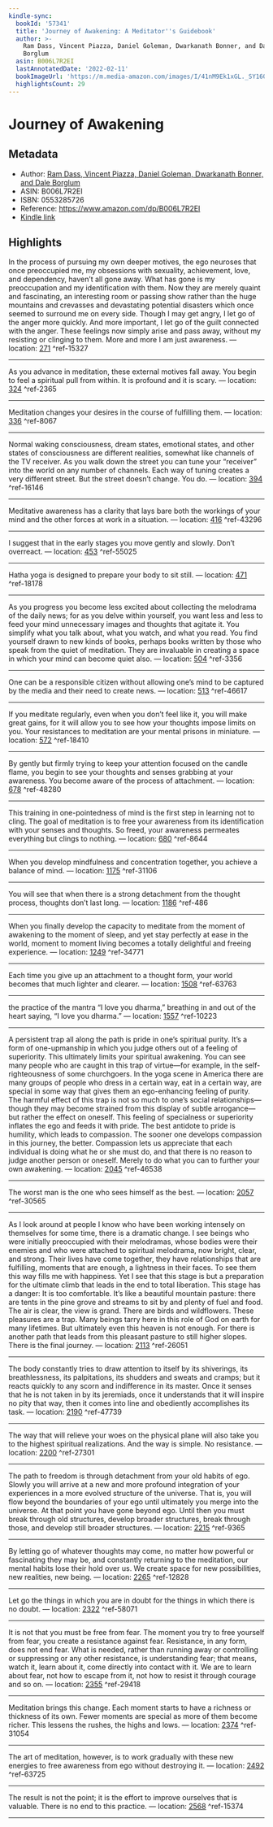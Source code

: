 ```yaml
---
kindle-sync:
  bookId: '57341'
  title: 'Journey of Awakening: A Meditator''s Guidebook'
  author: >-
    Ram Dass, Vincent Piazza, Daniel Goleman, Dwarkanath Bonner, and Dale
    Borglum
  asin: B006L7R2EI
  lastAnnotatedDate: '2022-02-11'
  bookImageUrl: 'https://m.media-amazon.com/images/I/41nM9Ek1xGL._SY160.jpg'
  highlightsCount: 29
---
```

# Journey of Awakening
## Metadata
* Author: [Ram Dass, Vincent Piazza, Daniel Goleman, Dwarkanath Bonner, and Dale Borglum](https://www.amazon.comundefined)
* ASIN: B006L7R2EI
* ISBN: 0553285726
* Reference: https://www.amazon.com/dp/B006L7R2EI
* [Kindle link](kindle://book?action=open&asin=B006L7R2EI)

## Highlights
In the process of pursuing my own deeper motives, the ego neuroses that once preoccupied me, my obsessions with sexuality, achievement, love, and dependency, haven’t all gone away. What has gone is my preoccupation and my identification with them. Now they are merely quaint and fascinating, an interesting room or passing show rather than the huge mountains and crevasses and devastating potential disasters which once seemed to surround me on every side. Though I may get angry, I let go of the anger more quickly. And more important, I let go of the guilt connected with the anger. These feelings now simply arise and pass away, without my resisting or clinging to them. More and more I am just awareness. — location: [271](kindle://book?action=open&asin=B006L7R2EI&location=271) ^ref-15327

---
As you advance in meditation, these external motives fall away. You begin to feel a spiritual pull from within. It is profound and it is scary. — location: [324](kindle://book?action=open&asin=B006L7R2EI&location=324) ^ref-2365

---
Meditation changes your desires in the course of fulfilling them. — location: [336](kindle://book?action=open&asin=B006L7R2EI&location=336) ^ref-8067

---
Normal waking consciousness, dream states, emotional states, and other states of consciousness are different realities, somewhat like channels of the TV receiver. As you walk down the street you can tune your “receiver” into the world on any number of channels. Each way of tuning creates a very different street. But the street doesn’t change. You do. — location: [394](kindle://book?action=open&asin=B006L7R2EI&location=394) ^ref-16146

---
Meditative awareness has a clarity that lays bare both the workings of your mind and the other forces at work in a situation. — location: [416](kindle://book?action=open&asin=B006L7R2EI&location=416) ^ref-43296

---
I suggest that in the early stages you move gently and slowly. Don’t overreact. — location: [453](kindle://book?action=open&asin=B006L7R2EI&location=453) ^ref-55025

---
Hatha yoga is designed to prepare your body to sit still. — location: [471](kindle://book?action=open&asin=B006L7R2EI&location=471) ^ref-18178

---
As you progress you become less excited about collecting the melodrama of the daily news; for as you delve within yourself, you want less and less to feed your mind unnecessary images and thoughts that agitate it. You simplify what you talk about, what you watch, and what you read. You find yourself drawn to new kinds of books, perhaps books written by those who speak from the quiet of meditation. They are invaluable in creating a space in which your mind can become quiet also. — location: [504](kindle://book?action=open&asin=B006L7R2EI&location=504) ^ref-3356

---
One can be a responsible citizen without allowing one’s mind to be captured by the media and their need to create news. — location: [513](kindle://book?action=open&asin=B006L7R2EI&location=513) ^ref-46617

---
If you meditate regularly, even when you don’t feel like it, you will make great gains, for it will allow you to see how your thoughts impose limits on you. Your resistances to meditation are your mental prisons in miniature. — location: [572](kindle://book?action=open&asin=B006L7R2EI&location=572) ^ref-18410

---
By gently but firmly trying to keep your attention focused on the candle flame, you begin to see your thoughts and senses grabbing at your awareness. You become aware of the process of attachment. — location: [678](kindle://book?action=open&asin=B006L7R2EI&location=678) ^ref-48280

---
This training in one-pointedness of mind is the first step in learning not to cling. The goal of meditation is to free your awareness from its identification with your senses and thoughts. So freed, your awareness permeates everything but clings to nothing. — location: [680](kindle://book?action=open&asin=B006L7R2EI&location=680) ^ref-8644

---
When you develop mindfulness and concentration together, you achieve a balance of mind. — location: [1175](kindle://book?action=open&asin=B006L7R2EI&location=1175) ^ref-31106

---
You will see that when there is a strong detachment from the thought process, thoughts don’t last long. — location: [1186](kindle://book?action=open&asin=B006L7R2EI&location=1186) ^ref-486

---
When you finally develop the capacity to meditate from the moment of awakening to the moment of sleep, and yet stay perfectly at ease in the world, moment to moment living becomes a totally delightful and freeing experience. — location: [1249](kindle://book?action=open&asin=B006L7R2EI&location=1249) ^ref-34771

---
Each time you give up an attachment to a thought form, your world becomes that much lighter and clearer. — location: [1508](kindle://book?action=open&asin=B006L7R2EI&location=1508) ^ref-63763

---
the practice of the mantra “I love you dharma,” breathing in and out of the heart saying, “I love you dharma.” — location: [1557](kindle://book?action=open&asin=B006L7R2EI&location=1557) ^ref-10223

---
A persistent trap all along the path is pride in one’s spiritual purity. It’s a form of one-upmanship in which you judge others out of a feeling of superiority. This ultimately limits your spiritual awakening. You can see many people who are caught in this trap of virtue—for example, in the self-righteousness of some churchgoers. In the yoga scene in America there are many groups of people who dress in a certain way, eat in a certain way, are special in some way that gives them an ego-enhancing feeling of purity. The harmful effect of this trap is not so much to one’s social relationships—though they may become strained from this display of subtle arrogance—but rather the effect on oneself. This feeling of specialness or superiority inflates the ego and feeds it with pride. The best antidote to pride is humility, which leads to compassion. The sooner one develops compassion in this journey, the better. Compassion lets us appreciate that each individual is doing what he or she must do, and that there is no reason to judge another person or oneself. Merely to do what you can to further your own awakening. — location: [2045](kindle://book?action=open&asin=B006L7R2EI&location=2045) ^ref-46538

---
The worst man is the one who sees himself as the best. — location: [2057](kindle://book?action=open&asin=B006L7R2EI&location=2057) ^ref-30565

---
As I look around at people I know who have been working intensely on themselves for some time, there is a dramatic change. I see beings who were initially preoccupied with their melodramas, whose bodies were their enemies and who were attached to spiritual melodrama, now bright, clear, and strong. Their lives have come together, they have relationships that are fulfilling, moments that are enough, a lightness in their faces. To see them this way fills me with happiness. Yet I see that this stage is but a preparation for the ultimate climb that leads in the end to total liberation. This stage has a danger: It is too comfortable. It’s like a beautiful mountain pasture: there are tents in the pine grove and streams to sit by and plenty of fuel and food. The air is clear, the view is grand. There are birds and wildflowers. These pleasures are a trap. Many beings tarry here in this role of God on earth for many lifetimes. But ultimately even this heaven is not enough. For there is another path that leads from this pleasant pasture to still higher slopes. There is the final journey. — location: [2113](kindle://book?action=open&asin=B006L7R2EI&location=2113) ^ref-26051

---
The body constantly tries to draw attention to itself by its shiverings, its breathlessness, its palpitations, its shudders and sweats and cramps; but it reacts quickly to any scorn and indifference in its master. Once it senses that he is not taken in by its jeremiads, once it understands that it will inspire no pity that way, then it comes into line and obediently accomplishes its task. — location: [2190](kindle://book?action=open&asin=B006L7R2EI&location=2190) ^ref-47739

---
The way that will relieve your woes on the physical plane will also take you to the highest spiritual realizations. And the way is simple. No resistance. — location: [2200](kindle://book?action=open&asin=B006L7R2EI&location=2200) ^ref-27301

---
The path to freedom is through detachment from your old habits of ego. Slowly you will arrive at a new and more profound integration of your experiences in a more evolved structure of the universe. That is, you will flow beyond the boundaries of your ego until ultimately you merge into the universe. At that point you have gone beyond ego. Until then you must break through old structures, develop broader structures, break through those, and develop still broader structures. — location: [2215](kindle://book?action=open&asin=B006L7R2EI&location=2215) ^ref-9365

---
By letting go of whatever thoughts may come, no matter how powerful or fascinating they may be, and constantly returning to the meditation, our mental habits lose their hold over us. We create space for new possibilities, new realities, new being. — location: [2265](kindle://book?action=open&asin=B006L7R2EI&location=2265) ^ref-12828

---
Let go the things in which you are in doubt for the things in which there is no doubt. — location: [2322](kindle://book?action=open&asin=B006L7R2EI&location=2322) ^ref-58071

---
It is not that you must be free from fear. The moment you try to free yourself from fear, you create a resistance against fear. Resistance, in any form, does not end fear. What is needed, rather than running away or controlling or suppressing or any other resistance, is understanding fear; that means, watch it, learn about it, come directly into contact with it. We are to learn about fear, not how to escape from it, not how to resist it through courage and so on. — location: [2355](kindle://book?action=open&asin=B006L7R2EI&location=2355) ^ref-29418

---
Meditation brings this change. Each moment starts to have a richness or thickness of its own. Fewer moments are special as more of them become richer. This lessens the rushes, the highs and lows. — location: [2374](kindle://book?action=open&asin=B006L7R2EI&location=2374) ^ref-31054

---
The art of meditation, however, is to work gradually with these new energies to free awareness from ego without destroying it. — location: [2492](kindle://book?action=open&asin=B006L7R2EI&location=2492) ^ref-63725

---
The result is not the point; it is the effort to improve ourselves that is valuable. There is no end to this practice. — location: [2568](kindle://book?action=open&asin=B006L7R2EI&location=2568) ^ref-15374

---
